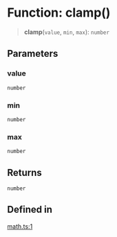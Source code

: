 # Function: clamp()

> **clamp**(`value`, `min`, `max`): `number`

## Parameters

### value

`number`

### min

`number`

### max

`number`

## Returns

`number`

## Defined in

[math.ts:1](https://github.com/m1m0zzz/tremolo-ui/blob/fdce4edd99400093675f850873baf6353f59c74b/packages/functions/src/math.ts#L1)
